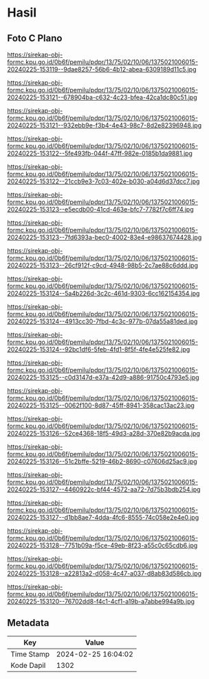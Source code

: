 # Hasil

## Foto C Plano

https://sirekap-obj-formc.kpu.go.id/0b6f/pemilu/pdpr/13/75/02/10/06/1375021006015-20240225-153119--9dae8257-56b6-4b12-abea-6309189d11c5.jpg

https://sirekap-obj-formc.kpu.go.id/0b6f/pemilu/pdpr/13/75/02/10/06/1375021006015-20240225-153121--678904ba-c632-4c23-bfea-42ca1dc80c51.jpg

https://sirekap-obj-formc.kpu.go.id/0b6f/pemilu/pdpr/13/75/02/10/06/1375021006015-20240225-153121--932ebb9e-f3b4-4e43-98c7-8d2e82396948.jpg

https://sirekap-obj-formc.kpu.go.id/0b6f/pemilu/pdpr/13/75/02/10/06/1375021006015-20240225-153122--5fe493fb-044f-47ff-982e-0185b1da9881.jpg

https://sirekap-obj-formc.kpu.go.id/0b6f/pemilu/pdpr/13/75/02/10/06/1375021006015-20240225-153122--21ccb9e3-7c03-402e-b030-a04d6d37dcc7.jpg

https://sirekap-obj-formc.kpu.go.id/0b6f/pemilu/pdpr/13/75/02/10/06/1375021006015-20240225-153123--e5ecdb00-41cd-463e-bfc7-7782f7c6ff74.jpg

https://sirekap-obj-formc.kpu.go.id/0b6f/pemilu/pdpr/13/75/02/10/06/1375021006015-20240225-153123--7fd6393a-bec0-4002-83e4-e98637674428.jpg

https://sirekap-obj-formc.kpu.go.id/0b6f/pemilu/pdpr/13/75/02/10/06/1375021006015-20240225-153123--26cf912f-c9cd-4948-98b5-2c7ae88c6ddd.jpg

https://sirekap-obj-formc.kpu.go.id/0b6f/pemilu/pdpr/13/75/02/10/06/1375021006015-20240225-153124--5a4b226d-3c2c-461d-9303-6cc162154354.jpg

https://sirekap-obj-formc.kpu.go.id/0b6f/pemilu/pdpr/13/75/02/10/06/1375021006015-20240225-153124--4913cc30-7fbd-4c3c-977b-07da55a81ded.jpg

https://sirekap-obj-formc.kpu.go.id/0b6f/pemilu/pdpr/13/75/02/10/06/1375021006015-20240225-153124--92bc1df6-5feb-4fd1-8f5f-4fe4e525fe82.jpg

https://sirekap-obj-formc.kpu.go.id/0b6f/pemilu/pdpr/13/75/02/10/06/1375021006015-20240225-153125--c0d3147d-e37a-42d9-a886-91750c4793e5.jpg

https://sirekap-obj-formc.kpu.go.id/0b6f/pemilu/pdpr/13/75/02/10/06/1375021006015-20240225-153125--0062f100-8d87-45ff-8941-358cac13ac23.jpg

https://sirekap-obj-formc.kpu.go.id/0b6f/pemilu/pdpr/13/75/02/10/06/1375021006015-20240225-153126--52ce4368-18f5-49d3-a28d-370e82b9acda.jpg

https://sirekap-obj-formc.kpu.go.id/0b6f/pemilu/pdpr/13/75/02/10/06/1375021006015-20240225-153126--51c2bffe-5219-46b2-8690-c07606d25ac9.jpg

https://sirekap-obj-formc.kpu.go.id/0b6f/pemilu/pdpr/13/75/02/10/06/1375021006015-20240225-153127--4460922c-bf44-4572-aa72-7d75b3bdb254.jpg

https://sirekap-obj-formc.kpu.go.id/0b6f/pemilu/pdpr/13/75/02/10/06/1375021006015-20240225-153127--d1bb8ae7-4dda-4fc6-8555-74c058e2e4e0.jpg

https://sirekap-obj-formc.kpu.go.id/0b6f/pemilu/pdpr/13/75/02/10/06/1375021006015-20240225-153128--7751b09a-f5ce-49eb-8f23-a55c0c65cdb6.jpg

https://sirekap-obj-formc.kpu.go.id/0b6f/pemilu/pdpr/13/75/02/10/06/1375021006015-20240225-153128--a22813a2-d058-4c47-a037-d8ab83d586cb.jpg

https://sirekap-obj-formc.kpu.go.id/0b6f/pemilu/pdpr/13/75/02/10/06/1375021006015-20240225-153120--76702dd8-f4c1-4cf1-a19b-a7abbe994a9b.jpg


## Metadata

| Key        | Value               |
| ---------- | ------------------- |
| Time Stamp | 2024-02-25 16:04:02 |
| Kode Dapil | 1302                |



